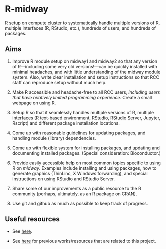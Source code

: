 # R-midway

R setup on compute cluster to systematically handle multiple versions
of R, multiple interfaces (R, RStudio, etc.), hundreds of users, and
hundreds of packages.

## Aims

1. Improve R module setup on midway1 and midway2 so that any version
of R—including some very old versions!—can be quickly installed with
minimal headaches, and with little understanding of the midway module
system. Also, write clear installation and setup instructions so that
RCC staff can reproduce setup without much help.

2. Make R accessible and headache-free to all RCC users, *including
users that have relatively limited programming experience.* Create a
small webpage on using R.

3. Setup R so that it seamlessly handles multiple versions of R,
multiple interfaces (R text-based environment, RStudio, RStudio
Server, Jupyter, Rscript) and different package installation
locations.

4. Come up with reasonable guidelines for updating packages, and
handling module (library) dependencies.

5. Come up with flexible system for installing packages, and updating
and documenting installed packages. (Special consideration:
Bioconductor.)

6. Provide easily accessible help on most common topics specific to
using R on *midway*. Examples include installing and using packages,
how to generate graphics (ThinLinc, X Windows forwarding), and special
instructions on using RStudio and RStudio Server.

7. Share some of our improvements as a public resource to the R
community (perhaps, ultimately, as an R package on CRAN).

8. Use git and github as much as possible to keep track of progress.

## Useful resources

+ See [here](web-resources.md).

+ See [here](related-work.md) for previous works/resources that are
  related to this project.
